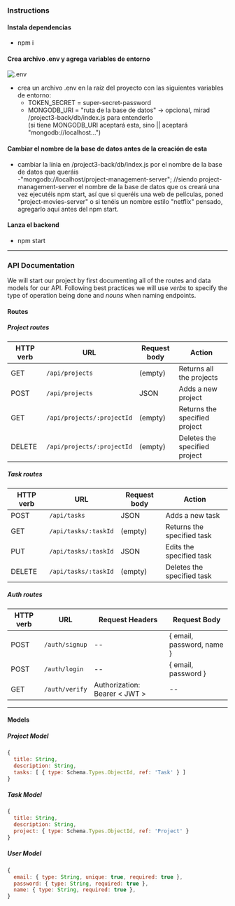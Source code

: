 ### Instructions

#### Instala dependencias
- npm i
#### Crea archivo .env y agrega variables de entorno
![.env](https://user-images.githubusercontent.com/14861253/170860925-8da6984f-791a-4f9a-8747-d7e4a4917310.png)
- crea un archivo .env en la raíz del proyecto con las siguientes variables de entorno: <br>
  - TOKEN_SECRET = super-secret-password <br>
  - MONGODB_URI = "ruta de la base de datos" -> opcional, mirad /project3-back/db/index.js para entenderlo<br>
  (si tiene MONGODB_URI aceptará esta, sino || aceptará "mongodb://localhost...")
#### Cambiar el nombre de la base de datos antes de la creación de esta
- cambiar la línia en /project3-back/db/index.js por el nombre de la base de datos que queráis<br>
  -"mongodb://localhost/project-management-server"; //siendo project-management-server el nombre de la base de datos que os creará una vez ejecutéis npm start, así que si queréis una web de películas, poned "project-movies-server" o si tenéis un nombre estilo "netflix" pensado, agregarlo aquí antes del npm start.
#### Lanza el backend
- npm start

---

### API Documentation

We will start our project by first documenting all of the routes and data models for our API. Following best practices we will use _verbs_ to specify the type of operation being done and _nouns_ when naming endpoints.

#### Routes

##### Project routes

| HTTP verb | URL                        | Request body | Action                        |
| --------- | -------------------------- | ------------ | ----------------------------- |
| GET       | `/api/projects`            | (empty)      | Returns all the projects      |
| POST      | `/api/projects`            | JSON         | Adds a new project            |
| GET       | `/api/projects/:projectId` | (empty)      | Returns the specified project |
| DELETE    | `/api/projects/:projectId` | (empty)      | Deletes the specified project |

##### Task routes

| HTTP verb | URL                  | Request body | Action                     |
| --------- | -------------------- | ------------ | -------------------------- |
| POST      | `/api/tasks`         | JSON         | Adds a new task            |
| GET       | `/api/tasks/:taskId` | (empty)      | Returns the specified task |
| PUT       | `/api/tasks/:taskId` | JSON         | Edits the specified task   |
| DELETE    | `/api/tasks/:taskId` | (empty)      | Deletes the specified task |

##### Auth routes

| HTTP verb | URL            | Request Headers                 | Request Body              |
| --------- | -------------- | ------------------------------- | ------------------------- |
| POST      | `/auth/signup` | --                              | { email, password, name } |
| POST      | `/auth/login`  | --                              | { email, password }       |
| GET       | `/auth/verify` | Authorization: Bearer \< JWT \> | --                        |



<hr>

#### Models

##### Project Model

```js
{
  title: String,
  description: String,
  tasks: [ { type: Schema.Types.ObjectId, ref: 'Task' } ]
}
```

##### Task Model

```js
{
  title: String,
  description: String,
  project: { type: Schema.Types.ObjectId, ref: 'Project' }
}
```

##### User Model

```js
{
  email: { type: String, unique: true, required: true },
  password: { type: String, required: true },
  name: { type: String, required: true },
}
```

